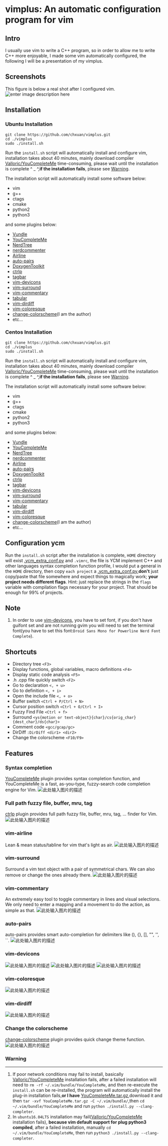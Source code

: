 vimplus: An automatic configuration program for vim
===============================================


Intro
-----
I usually use vim to write a C++ program, so in order to allow me to write C++ more enjoyable, I made some vim automatically configured, the following I will be a presentation of my vimplus.

Screenshots
------------
This figure is below a real shot after I configured vim.
![enter image description here](https://raw.githubusercontent.com/chxuan/vimplus/master/screenshots/main.png)

Installation
------------
### Ubuntu Installation

    git clone https://github.com/chxuan/vimplus.git
    cd ./vimplus
    sudo ./install.sh

Run the `install.sh` script will automatically install and configure vim, installation takes about 40 minutes, mainly download compiler [Valloric/YouCompleteMe][1] time-consuming, please wait until the installation is complete ^ _ ^,**if the installation fails**, please see [Warning](#Warning).

The installation script will automatically install some software below:
 - vim
 - g++ 
 - ctags 
 - cmake
 - python2
 - python3

and some plugins below:

 - [Vundle][2]
 - [YouCompleteMe][3]
 - [NerdTree][4]
 - [nerdcommenter][5]
 - [Airline][6]
 - [auto-pairs][7]
 - [DoxygenToolkit][8]
 - [ctrlp][9]
 - [tagbar][10]
 - [vim-devicons][11]
 - [vim-surround][12]
 - [vim-commentary][13]
 - [tabular][14]
 - [vim-dirdiff][15]
 - [vim-coloresque][16]
 - [change-colorscheme][17](I am the author)
 - etc...

### Centos Installation

    git clone https://github.com/chxuan/vimplus.git
    cd ./vimplus
    sudo ./install.sh

Run the `install.sh` script will automatically install and configure vim, installation takes about 40 minutes, mainly download compiler [Valloric/YouCompleteMe][18] time-consuming, please wait until the installation is complete ^ _ ^,**if the installation fails**, please see [Warning](#Warning).

The installation script will automatically install some software below:
 - vim
 - g++ 
 - ctags 
 - cmake
 - python2
 - python3

and some plugins below:

 - [Vundle][19]
 - [YouCompleteMe][20]
 - [NerdTree][21]
 - [nerdcommenter][22]
 - [Airline][23]
 - [auto-pairs][24]
 - [DoxygenToolkit][25]
 - [ctrlp][26]
 - [tagbar][27]
 - [vim-devicons][28]
 - [vim-surround][29]
 - [vim-commentary][30]
 - [tabular][31]
 - [vim-dirdiff][32]
 - [vim-coloresque][33]
 - [change-colorscheme][34](I am the author)
 - etc...

Configuration ycm
------------
Run the `install.sh` script after the installation is complete, `HOME` directory will exist [.ycm_extra_conf.py][35] and `.vimrc`, the file is YCM implement C++ and other languages syntax completion function profile, I would put a general in the `HOME` directory, then copy `each project` a [.ycm_extra_conf.py][36],**don't** just copy/paste that file somewhere and expect things to magically work; **your project needs different flags**. Hint: just replace the strings in the `flags` variable with compilation flags necessary for your project. That should be enough for 99% of projects.

Note
------------
 1. In order to use [vim-devicons][37], you have to set font, if you don't have guifont set and are not running gvim you will need to set the terminal font(you have to set this font:`Droid Sans Mono for Powerline Nerd Font Complete`).
 
Shortcuts
------------
 - Directory tree `<F3>`
 - Display functions, global variables, macro definitions `<F4>`
 - Display static code analysis `<F5>`
 - .h .cpp file quickly switch `<F2>`
 - Go to declaration `<, + u>`
 - Go to definition `<, + i>`
 - Open the include file `<, + o>`
 - Buffer switch `<Ctrl + P/Ctrl + N>`
 - Cursor position switch `<Ctrl + O/Ctrl + I>`
 - Fuzzy Find File `<Ctrl + f>`
 - Surround `<ys{motion or text-object}{char}/cs{orig_char}{dest_char}/ds{char}>`
 - Comment code `<gcc/gcap/gc>`
 - DirDiff `:DirDiff <dir1> <dir2>`
 - Change the colorscheme `<F10/F9>`

Features
------------
### Syntax completion

[YouCompleteMe][38] plugin provides syntax completion function, and YouCompleteMe is a fast, as-you-type, fuzzy-search code completion engine for Vim.
![此处输入图片的描述][39]

### Full path fuzzy file, buffer, mru, tag
[ctrlp][40] plugin provides full path fuzzy file, buffer, mru, tag, ... finder for Vim.
![此处输入图片的描述][41]

### vim-airline
Lean & mean status/tabline for vim that's light as air.
![此处输入图片的描述][42]

### vim-surround
Surround a vim text object with a pair of symmetrical chars. We can also remove or change the ones already there.
![此处输入图片的描述][43]

### vim-commentary
An extremely easy tool to toggle commentary in lines and visual selections. We only need to enter a mapping and a movement to do the action, as simple as that.
![此处输入图片的描述][44]

### auto-pairs
auto-pairs provides smart auto-completion for delimiters like (), {}, [], "", '', ``.
![此处输入图片的描述][45]

### vim-devicons
![此处输入图片的描述][46]
![此处输入图片的描述][47]
![此处输入图片的描述][48]

### vim-coloresque
![此处输入图片的描述][49]

### vim-dirdiff
![此处输入图片的描述][50]

### Change the colorscheme
[change-colorscheme][51] plugin provides quick change theme function.
![此处输入图片的描述][52]

### <span id="Warning">**Warning**</span>
------------
 1. If poor network conditions may fail to install, basically [Valloric/YouCompleteMe][53] installation fails, after a failed installation will need to `rm -rf ~/.vim/bundle/YouCompleteMe`, and then re-execute the `install.sh` can be re-installed, the program will automatically install the plug-in installation fails,**or I have** [YouCompleteMe.tar.gz][54],download it and then `tar -xvf YouCompleteMe.tar.gz -C ~/.vim/bundle/`,then `cd ~/.vim/bundle/YouCompleteMe` and run `python ./install.py --clang-completer`.
 2. In `ubuntu16.04LTS` installation may fail([Valloric/YouCompleteMe][55] installation fails), **because vim default support for plug python3 compiled**, after a failed installation, manually `cd ~/.vim/bundle/YouCompleteMe`, then run `python3 ./install.py --clang-completer`.


  [1]: https://github.com/Valloric/YouCompleteMe
  [2]: https://github.com/VundleVim/Vundle.vim
  [3]: https://github.com/Valloric/YouCompleteMe
  [4]: https://github.com/scrooloose/nerdtree
  [5]: https://github.com/scrooloose/nerdcommenter
  [6]: https://github.com/vim-airline/vim-airline
  [7]: https://github.com/jiangmiao/auto-pairs
  [8]: https://github.com/vim-scripts/DoxygenToolkit.vim
  [9]: https://github.com/ctrlpvim/ctrlp.vim
  [10]: https://github.com/majutsushi/tagbar
  [11]: https://github.com/ryanoasis/vim-devicons
  [12]: https://github.com/tpope/vim-surround
  [13]: https://github.com/tpope/vim-commentary
  [14]: https://github.com/godlygeek/tabular
  [15]: https://github.com/will133/vim-dirdiff
  [16]: https://github.com/gorodinskiy/vim-coloresque
  [17]: https://github.com/chxuan/change-colorscheme
  [18]: https://github.com/Valloric/YouCompleteMe
  [19]: https://github.com/VundleVim/Vundle.vim
  [20]: https://github.com/Valloric/YouCompleteMe
  [21]: https://github.com/scrooloose/nerdtree
  [22]: https://github.com/scrooloose/nerdcommenter
  [23]: https://github.com/vim-airline/vim-airline
  [24]: https://github.com/jiangmiao/auto-pairs
  [25]: https://github.com/vim-scripts/DoxygenToolkit.vim
  [26]: https://github.com/ctrlpvim/ctrlp.vim
  [27]: https://github.com/majutsushi/tagbar
  [28]: https://github.com/ryanoasis/vim-devicons
  [29]: https://github.com/tpope/vim-surround
  [30]: https://github.com/tpope/vim-commentary
  [31]: https://github.com/godlygeek/tabular
  [32]: https://github.com/will133/vim-dirdiff
  [33]: https://github.com/gorodinskiy/vim-coloresque
  [34]: https://github.com/chxuan/change-colorscheme
  [35]: https://github.com/chxuan/vimplus/blob/master/.ycm_extra_conf.py
  [36]: https://github.com/chxuan/vimplus/blob/master/.ycm_extra_conf.py
  [37]: https://github.com/ryanoasis/vim-devicons
  [38]: https://github.com/VundleVim/Vundle.vim
  [39]: https://camo.githubusercontent.com/1f3f922431d5363224b20e99467ff28b04e810e2/687474703a2f2f692e696d6775722e636f6d2f304f50346f6f642e676966
  [40]: https://github.com/ctrlpvim/ctrlp.vim
  [41]: https://camo.githubusercontent.com/e15ac916ab9a14dd07135cb2d985cc7333200a38/687474703a2f2f692e696d6775722e636f6d2f614f63774877742e706e67
  [42]: https://camo.githubusercontent.com/ba79534309330accd776a8d2a0712f7c4037d7f9/68747470733a2f2f662e636c6f75642e6769746875622e636f6d2f6173736574732f3330363530322f313037323632332f34346332393261302d313439352d313165332d396365362d6463616461336631633533362e676966
  [43]: https://camo.githubusercontent.com/1f02cead8bdcf894f26b0006c44068a33a7dc8e5/687474703a2f2f6a6f65646963617374726f2e636f6d2f7374617469632f70696374757265732f737572726f756e645f656e2e676966
  [44]: https://camo.githubusercontent.com/2f5cb5bc9a964b0d9e623b5b3aff0314294ac841/687474703a2f2f6a6f65646963617374726f2e636f6d2f7374617469632f70696374757265732f636f6d6d656e746172795f656e2e676966
  [45]: https://camo.githubusercontent.com/372b34413e710cdbc95c5a5c1f901baf9e77791d/687474703a2f2f6a6f65646963617374726f2e636f6d2f7374617469632f70696374757265732f736d617274696e7075745f656e2e676966
  [46]: https://raw.githubusercontent.com/wiki/ryanoasis/vim-devicons/screenshots/v0.8.x/nerdtree-1.png
  [47]: https://raw.githubusercontent.com/wiki/ryanoasis/vim-devicons/screenshots/v0.8.x/nerdtree-2.png
  [48]: https://raw.githubusercontent.com/wiki/ryanoasis/vim-devicons/screenshots/v0.8.x/nerdtree-3.png
  [49]: https://camo.githubusercontent.com/70916a51f45b5729332803c5de303f6f1849fc50/68747470733a2f2f7261772e6769746875622e636f6d2f676f726f64696e736b69792f76696d2d636f6c6f7265737175652f6d61737465722f73637265656e2e706e67
  [50]: https://raw.githubusercontent.com/will133/vim-dirdiff/master/screenshot.png
  [51]: https://github.com/chxuan/change-colorscheme
  [52]: https://raw.githubusercontent.com/chxuan/vimplus/master/screenshots/change-colorscheme.gif
  [53]: https://github.com/Valloric/YouCompleteMe
  [54]: http://pan.baidu.com/s/1kUIa1kN
  [55]: https://github.com/Valloric/YouCompleteMe
